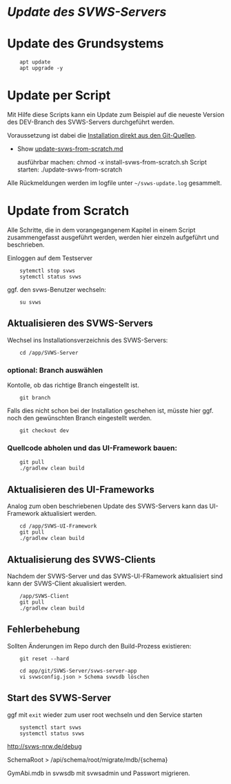 ***Update des SVWS-Servers***
=============================

# Update des Grundsystems

		apt update
		apt upgrade -y


# Update per Script

Mit Hilfe diese Scripts kann ein Update zum Beispiel auf die neueste Version des DEV-Branch des SVWS-Servers durchgeführt werden. 

Voraussetzung ist dabei die [Installation direkt aus den Git-Quellen](002_Installation_SVWS-Server.md). 
	
+ Show [update-svws-from-scratch.md](scripts/update-svws-from-scratch.md)

	
    ausführbar machen: chmod -x install-svws-from-scratch.sh
    Script starten: ./update-svws-from-scratch
	
Alle Rückmeldungen werden im logfile unter `~/svws-update.log` gesammelt.


# Update from Scratch

Alle Schritte, die in dem vorangegangenem Kapitel in einem Script zusammengefasst ausgeführt werden, werden hier einzeln aufgeführt und beschrieben.

Einloggen auf dem Testserver

		sytemctl stop svws
		sytemctl status svws

ggf. den svws-Benutzer wechseln: 

		su svws

## Aktualisieren des SVWS-Servers

Wechsel ins Installationsverzeichnis des SVWS-Servers:

		cd /app/SVWS-Server
		
		
### optional: Branch auswählen 

Kontolle, ob das richtige Branch eingestellt ist.
		
		git branch
		
Falls dies nicht schon bei der Installation geschehen ist, müsste hier ggf. noch den gewünschten Branch eingestellt werden.

		git checkout dev

### Quellcode abholen und das UI-Framework bauen:


		git pull 
		./gradlew clean build

## Aktualisieren des UI-Frameworks

Analog zum oben beschriebenen Update des SVWS-Servers kann das UI-Framework aktualisiert werden.

		cd /app/SVWS-UI-Framework
		git pull
		./gradlew clean build

## Aktualisierung des SVWS-Clients

Nachdem der SVWS-Server und das SVWS-UI-FRamework aktualisiert sind kann der SVWS-Client akualisiert werden. 

		/app/SVWS-Client
		git pull
		./gradlew clean build

## Fehlerbehebung 

Sollten Änderungen im Repo durch den Build-Prozess existieren:

		git reset --hard
		
		cd app/git/SVWS-Server/svws-server-app
		vi svwsconfig.json > Schema svwsdb löschen

## Start des SVWS-Server

ggf mit `exit` wieder zum user root wechseln und den Service starten

		systemctl start svws
		systemctl status svws

http://svws-nrw.de/debug

SchemaRoot > /api/schema/root/migrate/mdb/{schema}

GymAbi.mdb in svwsdb mit svwsadmin und Passwort migrieren.